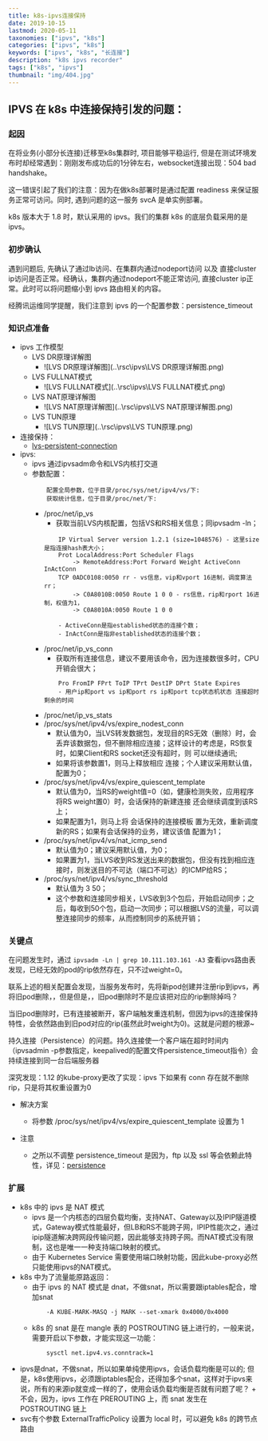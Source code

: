 ```yaml
---
title: k8s-ipvs连接保持
date: 2019-10-15 
lastmod: 2020-05-11
taxonomies: ["ipvs", "k8s"]
categories: ["ipvs", "k8s"]
keywords: ["ipvs", "k8s", "长连接"]
description: "k8s ipvs recorder"
tags: ["k8s", "ipvs"]
thumbnail: "img/404.jpg"
---
```


## IPVS 在 k8s 中连接保持引发的问题：

### 起因
在将业务(小部分长连接)迁移至k8s集群时, 项目能够平稳运行, 但是在测试环境发布时却经常遇到：刚刚发布成功后的1分钟左右，websocket连接出现：504 bad handshake。

这一错误引起了我们的注意：因为在做k8s部署时是通过配置 readiness 来保证服务正常可访问。同时, 遇到问题的这一服务 svcA 是单实例部署。

k8s 版本大于 1.8 时，默认采用的 ipvs。我们的集群 k8s 的底层负载采用的是 ipvs。

### 初步确认
遇到问题后, 先确认了通过lb访问、在集群内通过nodeport访问 以及 直接cluster ip访问是否正常。经确认，集群内通过nodeport不能正常访问, 直接cluster ip正常。此时可以将问题缩小到 ipvs 路由相关的内容。

经腾讯运维同学提醒，我们注意到 ipvs 的一个配置参数：persistence_timeout

### 知识点准备
- ipvs 工作模型
    + LVS DR原理详解图
        - ![LVS DR原理详解图](..\rsc\ipvs\LVS DR原理详解图.png)
    + LVS FULLNAT模式
        - ![LVS FULLNAT模式](..\rsc\ipvs\LVS FULLNAT模式.png)
    + LVS NAT原理详解图
        - ![LVS NAT原理详解图](..\rsc\ipvs\LVS NAT原理详解图.png)
    + LVS TUN原理
        - ![LVS TUN原理](..\rsc\ipvs\LVS TUN原理.png)
- 连接保持：
    + [lvs-persistent-connection](https://www.yangcs.net/posts/lvs-persistent-connection/)
- ipvs:
    + ipvs 通过ipvsadm命令和LVS内核打交道
    + 参数配置：
        ```
            配置全局参数，位于目录/proc/sys/net/ipv4/vs/下:
            获取统计信息，位于目录/proc/net/下:
        ```
        - /proc/net/ip_vs
            + 获取当前LVS内核配置，包括VS和RS相关信息；同ipvsadm -ln；
            ```
                IP Virtual Server version 1.2.1 (size=1048576) - 这里size是指连接hash表大小；
                Prot LocalAddress:Port Scheduler Flags
                    -> RemoteAddress:Port Forward Weight ActiveConn InActConn
                TCP 0ADC0108:0050 rr - vs信息，vip和vport 16进制，调度算法rr；
                    -> C0A8010B:0050 Route 1 0 0 - rs信息，rip和rport 16进制，权值为1，
                    -> C0A8010A:0050 Route 1 0 0 

                - ActiveConn是指established状态的连接个数；
                - InActConn是指非established状态的连接个数；
            ```
        - /proc/net/ip_vs_conn
            + 获取所有连接信息，建议不要用该命令，因为连接数很多时，CPU开销会很大；
            ```
                Pro FromIP FPrt ToIP TPrt DestIP DPrt State Expires
                - 用户ip和port vs ip和port rs ip和port tcp状态机状态 连接超时剩余的时间
            ```
        - /proc/net/ip_vs_stats
        - /proc/sys/net/ipv4/vs/expire_nodest_conn
            + 默认值为0，当LVS转发数据包，发现目的RS无效（删除）时，会丢弃该数据包，但不删除相应连接；这样设计的考虑是，RS恢复时，如果Client和RS socket还没有超时，则 可以继续通讯; 
            + 如果将该参数置1，则马上释放相应 连接；个人建议采用默认值，配置为0；
        - /proc/sys/net/ipv4/vs/expire_quiescent_template
            + 默认值为0，当RS的weight值=0（如，健康检测失败，应用程序将RS weight置0）时，会话保持的新建连接 还会继续调度到该RS上；
            + 如果配置为1，则马上将 会话保持的连接模板 置为无效，重新调度新的RS；如果有会话保持的业务，建议该值 配置为1；
        - /proc/sys/net/ipv4/vs/nat_icmp_send
            + 默认值为0；建议采用默认值，为0；
            + 如果置为1，当LVS收到RS发送出来的数据包，但没有找到相应连接时，则发送目的不可达（端口不可达）的ICMP给RS；
        - /proc/sys/net/ipv4/vs/sync_threshold
            + 默认值为 3 50；
            + 这个参数和连接同步相关，LVS收到3个包后，开始启动同步；之后，每收到50个包，启动一次同步；可以根据LVS的流量，可以调整连接同步的频率，从而控制同步的系统开销；

### 关键点
在问题发生时，通过 ``` ipvsadm -Ln | grep 10.111.103.161 -A3 ``` 查看ipvs路由表发现，已经无效的pod的rip依然存在，只不过weight=0。

联系上述的相关配置会发现，当服务发布时，先将新pod创建并注册rip到ipvs，再将旧pod删除，，但是但是，，旧pod删除时不是应该把对应的rip删除掉吗？

当旧pod删除时，已有连接被断开，客户端触发重连机制，但因为ipvs的连接保持特性，会依然路由到旧pod对应的rip(虽然此时weight为0)。这就是问题的根源~

持久连接（Persistence）的问题。持久连接使一个客户端在超时时间内（ipvsadmin -p参数指定，keepalived的配置文件persistence_timeout指令）会持续连接到同一台后端服务器

深究发现：1.12 的kube-proxy更改了实现：ipvs 下如果有 conn 存在就不删除 rip，只是将其权重设置为0

- 解决方案
    + 将参数 /proc/sys/net/ipv4/vs/expire_quiescent_template 设置为 1

- 注意
    + 之所以不调整 persistence_timeout 是因为，ftp 以及 ssl 等会依赖此特性，详见：[persistence](http://www.linuxvirtualserver.org/docs/persistence.html)

### 扩展
- k8s 中的 ipvs 是 NAT 模式
    + ipvs 是一个内核态的四层负载均衡，支持NAT、Gateway以及IPIP隧道模式，Gateway模式性能最好，但LB和RS不能跨子网，IPIP性能次之，通过ipip隧道解决跨网段传输问题，因此能够支持跨子网。而NAT模式没有限制，这也是唯一一种支持端口映射的模式。
    + 由于 Kubernetes Service 需要使用端口映射功能，因此kube-proxy必然只能使用ipvs的NAT模式。
- k8s 中为了流量能原路返回：
    + 由于 ipvs 的 NAT 模式是 dnat，不做snat，所以需要跟iptables配合，增加snat
        ```
            -A KUBE-MARK-MASQ -j MARK --set-xmark 0x4000/0x4000
        ```
    + k8s 的 snat 是在 mangle 表的 POSTROUTING 链上进行的，一般来说，需要开启以下参数，才能实现这一功能：
        ```
            sysctl net.ipv4.vs.conntrack=1
        ```
- ipvs是dnat，不做snat，所以如果单纯使用ipvs，会话负载均衡是可以的; 但是，k8s使用ipvs，必须跟iptables配合，还得加多个snat，这样对于ipvs来说，所有的来源ip就变成一样的了，使用会话负载均衡是否就有问题了呢？
        + 不会，因为，ipvs 工作在 PREROUTING 上，而 snat 发生在 POSTROUTING 链上
- svc有个参数 ExternalTrafficPolicy 设置为 local 时，可以避免 k8s 的跨节点路由